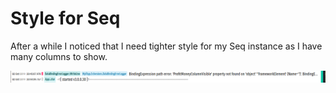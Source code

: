 # Style for Seq

After a while I noticed that I need tighter style for my Seq instance as I have many columns to show.

![example](https://github.com/BobBoba/SeqStyles/blob/master/2019-10-03%2015%2010%2008.png)
